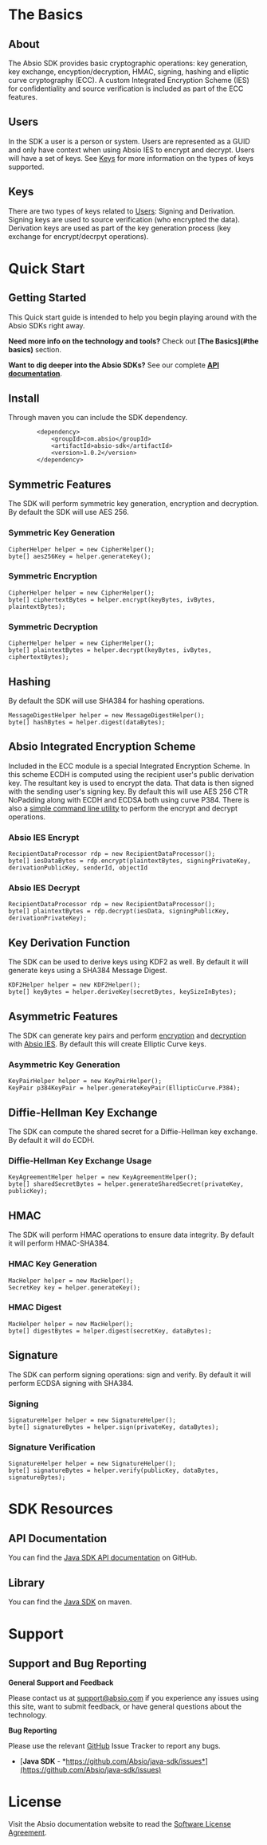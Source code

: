 # The Basics

## About
The Absio SDK provides basic cryptographic operations: key generation, key exchange, encyption/decryption, HMAC, signing, hashing and elliptic curve cryptography (ECC). A custom Integrated Encryption Scheme (IES) for confidentiality and source verification is included as part of the ECC features.

## Users
In the SDK a user is a person or system.  Users are represented as a GUID and only have context when using Absio IES to encrypt and decrypt. Users will have a set of keys. See [Keys](#keys) for more information on the types of keys supported.

## Keys
There are two types of keys related to [Users](#users): Signing and Derivation. Signing keys are used to source verification (who encrypted the data). Derivation keys are used as part of the key generation process (key exchange for encrypt/decrpyt operations).

# Quick Start

## Getting Started
This Quick start guide is intended to help you begin playing around with the Absio SDKs right away.

**Need more info on the technology and tools?**   Check out **[The Basics](#the basics)** section.

**Want to dig deeper into the Absio SDKs?**   See our complete **[API documentation](https://absio.github.io/java-sdk/)**.

## Install
Through maven you can include the SDK dependency.
~~~
        <dependency>
            <groupId>com.absio</groupId>
            <artifactId>absio-sdk</artifactId>
            <version>1.0.2</version>
        </dependency>
~~~

## Symmetric Features
The SDK will perform symmetric key generation, encryption and decryption.  By default the SDK will use AES 256.

### Symmetric Key Generation
~~~
CipherHelper helper = new CipherHelper();
byte[] aes256Key = helper.generateKey();
~~~

### Symmetric Encryption
~~~
CipherHelper helper = new CipherHelper();
byte[] ciphertextBytes = helper.encrypt(keyBytes, ivBytes, plaintextBytes);
~~~

### Symmetric Decryption
~~~
CipherHelper helper = new CipherHelper();
byte[] plaintextBytes = helper.decrypt(keyBytes, ivBytes, ciphertextBytes);
~~~

## Hashing
By default the SDK will use SHA384 for hashing operations.

~~~
MessageDigestHelper helper = new MessageDigestHelper();
byte[] hashBytes = helper.digest(dataBytes);
~~~

## Absio Integrated Encryption Scheme
Included in the ECC module is a special Integrated Encryption Scheme.  In this scheme ECDH is computed using the recipient user's public derivation key.  The resultant key is used to encrypt the data.  That data is then signed with the sending user's signing key.  By default this will use AES 256 CTR NoPadding along with ECDH and ECDSA both using curve P384.  There is also a [simple command line utility](ecc.md) to perform the encrypt and decrypt operations.

### Absio IES Encrypt
~~~
RecipientDataProcessor rdp = new RecipientDataProcessor();
byte[] iesDataBytes = rdp.encrypt(plaintextBytes, signingPrivateKey, derivationPublicKey, senderId, objectId
~~~

### Absio IES Decrypt
~~~
RecipientDataProcessor rdp = new RecipientDataProcessor();
byte[] plaintextBytes = rdp.decrypt(iesData, signingPublicKey, derivationPrivateKey);
~~~

## Key Derivation Function
The SDK can be used to derive keys using KDF2 as well.  By default it will generate keys using a SHA384 Message Digest.

~~~
KDF2Helper helper = new KDF2Helper();
byte[] keyBytes = helper.deriveKey(secretBytes, keySizeInBytes);
~~~

## Asymmetric Features
The SDK can generate key pairs and perform [encryption](#absio-ies-encrypt) and [decryption](#absio-ies-decrypt) with [Absio IES](#absio-integrated-encryption-scheme).  By default this will create Elliptic Curve keys.

### Asymmetric Key Generation
~~~
KeyPairHelper helper = new KeyPairHelper();
KeyPair p384KeyPair = helper.generateKeyPair(EllipticCurve.P384);
~~~

## Diffie-Hellman Key Exchange
The SDK can compute the shared secret for a Diffie-Hellman key exchange. By default it will do ECDH.

### Diffie-Hellman Key Exchange Usage
~~~
KeyAgreementHelper helper = new KeyAgreementHelper();
byte[] sharedSecretBytes = helper.generateSharedSecret(privateKey, publicKey);
~~~

## HMAC
The SDK will perform HMAC operations to ensure data integrity.  By default it will perform HMAC-SHA384.

### HMAC Key Generation
~~~
MacHelper helper = new MacHelper();
SecretKey key = helper.generateKey();
~~~

### HMAC Digest
~~~
MacHelper helper = new MacHelper();
byte[] digestBytes = helper.digest(secretKey, dataBytes);
~~~

## Signature
The SDK can perform signing operations: sign and verify.  By default it will perform ECDSA signing with SHA384.

### Signing
~~~
SignatureHelper helper = new SignatureHelper();
byte[] signatureBytes = helper.sign(privateKey, dataBytes);
~~~

### Signature Verification
~~~
SignatureHelper helper = new SignatureHelper();
byte[] signatureBytes = helper.verify(publicKey, dataBytes, signatureBytes);
~~~

# SDK Resources

## API Documentation
You can find the [Java SDK API documentation](https://absio.github.io/java-sdk/) on GitHub.

## Library
You can find the [Java SDK](#todo) on maven.

# Support

## Support and Bug Reporting
**General Support and Feedback**

Please contact us at [support@absio.com](mailto:support@absio.com) if you experience any issues using this site, want to submit feedback, or have general questions about the technology.

**Bug Reporting**

Please use the relevant [GitHub](https://github.com/Absio/) Issue Tracker to report any bugs.
* [**Java SDK** - *https://github.com/Absio/java-sdk/issues*](https://github.com/Absio/java-sdk/issues)

# License
Visit the Absio documentation website to read the [Software License Agreement](http://docs.absio.com/#licenselicense).